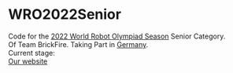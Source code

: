 # WRO2022Senior
 
Code for the [2022 World Robot Olympiad Season](https://wro-association.org/competition/2022-season/) Senior Category. </br>
Of Team BrickFire. Taking Part in [Germany](https://www.worldrobotolympiad.de). </br>
Current stage: </br>
[Our website](brickfire.team)
